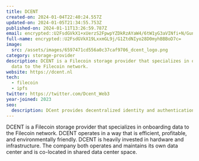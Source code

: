```yaml
---
title: DCENT
created-on: 2024-01-04T22:40:24.557Z
updated-on: 2024-01-05T21:34:55.753Z
published-on: 2024-01-11T13:26:59.787Z
email: encrypted::U2FsdGVkX1+xUerzS2FpwpYZDkRzAYaW4/6tW1yG3aVINfi+N/GunQ9qFOsKa7ZC
full-name: encrypted::U2FsdGVkX19LxxmGL9j/G1ZtdNIyo28D0myhBBBoD7c=
image:
  src: /assets/images/6597471cd556a0c37caf9706_dcent_logo.png
category: storage-provider
description: DCENT is a Filecoin storage provider that specializes in onboarding
  data to the Filecoin network.
website: https://dcent.nl
tech:
  - filecoin
  - ipfs
twitter: https://twitter.com/Dcent_Web3
year-joined: 2023
seo:
  description: DCent provides decentralized identity and authentication solutions.
---
```


DCENT is a Filecoin storage provider that specializes in onboarding data to the Filecoin network. DCENT operates in a way that is efficient, profitable, and environmentally friendly. DCENT is heavily invested in hardware and infrastructure. The company both operates and maintains its own data center and is co-located in shared data center space.
